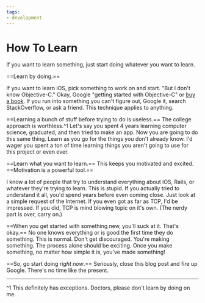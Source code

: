```yaml
---
tags:
- development
---
```


# How To Learn

If you want to learn something, just start doing whatever you want to learn.

==Learn by doing.==

If you want to learn iOS, pick something to work on and start. "But I don't know Objective-C." Okay, Google "getting started with Objective-C" or [buy a book](http://www.amazon.com/iOS-Programming-Ranch-Edition-Guides/dp/0321821521/ref=sr_1_1?ie=UTF8&qid=1343352738&sr=8-1&keywords=iOS+programming). If you run into something you can't figure out, Google it, search StackOverflow, or ask a friend. This technique applies to anything.

==Learning a bunch of stuff before trying to do is useless.== The college approach is worthless.^1 Let's say you spent 4 years learning computer science, graduated, and then tried to make an app. Now you are going to do this same thing. Learn as you go for the things you don't already know. I'd wager you spent a ton of time learning things you aren't going to use for this project or even ever.

==Learn what you want to learn.== This keeps you motivated and excited. ==Motivation is a powerful tool.==

I know a lot of people that try to understand everything about iOS, Rails, or whatever they're trying to learn. This is stupid. If you actually tried to understand it all, you'd spend years before even coming close. Just look at a simple request of the Internet. If you even got as far as TCP, I'd be impressed. If you did, TCP is mind blowing topic on it's own. (The nerdy part is over, carry on.)

==When you get started with something new, you'll suck at it. That's okay.== No one knows everything or is good the first time they do something. This is normal. Don't get discouraged. You're making something. The process alone should be exciting. Once you make something, no matter how simple it is, you've made something!

==So, go start doing *right now*.== Seriously, close this blog post and fire up Google. There's no time like the present.

---

^1 This definitely has exceptions. Doctors, please don't learn by doing on me.
